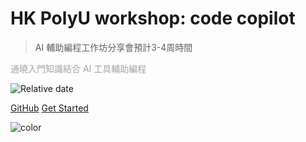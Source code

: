 

# **HK PolyU workshop: code copilot**

> AI 輔助編程工作坊分享會預計3-4周時間



<font style="color:#a5a5a5">通曉入門知識結合 AI 工具輔助編程 </font>

![Relative date](https://img.shields.io/date/1682854015?color=%239033&label=last%20update%3A&logo=anchor)

<!-- 下面的内容会渲染成按钮，[]中是按钮文本，()中是点击按钮跳转的链接 -->

[GitHub](https://github.com/iihciyekub/codecopilot.polyU) 
[Get Started](README.md)

![color](#FFFFFF)
